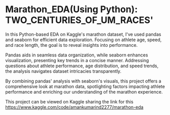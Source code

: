 # Marathon_EDA(Using Python): TWO_CENTURIES_OF_UM_RACES'

In this Python-based EDA on Kaggle's marathon dataset, I've used pandas and seaborn for efficient data exploration. Focusing on athlete age, speed, and race length, the goal is to reveal insights into performance.

Pandas aids in seamless data organization, while seaborn enhances visualization, presenting key trends in a concise manner. Addressing questions about athlete performance, age distribution, and speed trends, the analysis navigates dataset intricacies transparently.

By combining pandas' analysis with seaborn's visuals, this project offers a comprehensive look at marathon data, spotlighting factors impacting athlete performance and enriching our understanding of the marathon experience.


This project can be viewed on Kaggle sharing the link for this
https://www.kaggle.com/code/amankumarind2277/marathon-eda

